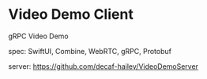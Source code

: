 # Video Demo Client 
gRPC Video Demo


spec: SwiftUI, Combine, WebRTC, gRPC, Protobuf

server: https://github.com/decaf-hailey/VideoDemoServer
 
